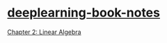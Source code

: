 # [deeplearning-book-notes](https://uclaacmai.github.io/deeplearning-book-notes)


[Chapter 2: Linear Algebra](https://uclaacmai.github.io/deeplearning-book-notes/Ch2-Linear-Algebra) 

